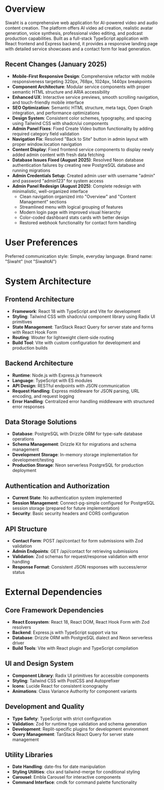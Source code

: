 # Overview

Siwaht is a comprehensive web application for AI-powered video and audio content creation. The platform offers AI video ad creation, realistic avatar generation, voice synthesis, professional video editing, and podcast production capabilities. Built as a full-stack TypeScript application with React frontend and Express backend, it provides a responsive landing page with detailed service showcases and a contact form for lead generation.

## Recent Changes (January 2025)

- **Mobile-First Responsive Design**: Comprehensive refactor with mobile responsiveness targeting 320px, 768px, 1024px, 1440px breakpoints
- **Component Architecture**: Modular service components with proper semantic HTML structure and ARIA accessibility
- **Enhanced UX**: Interactive service previews, smooth scrolling navigation, and touch-friendly mobile interface
- **SEO Optimization**: Semantic HTML structure, meta tags, Open Graph integration, and performance optimizations
- **Design System**: Consistent color schemes, typography, and spacing using Tailwind CSS with shadcn/ui components
- **Admin Panel Fixes**: Fixed Create Video button functionality by adding required category field validation
- **Navigation Fix**: Resolved "Back to Site" button in admin layout with proper window.location navigation
- **Content Display**: Fixed frontend service components to display newly added admin content with fresh data fetching
- **Database Issues Fixed (August 2025)**: Resolved Neon database authentication failures by creating new PostgreSQL database and running migrations
- **Admin Credentials Setup**: Created admin user with username "admin" and password "admin123" for system access
- **Admin Panel Redesign (August 2025)**: Complete redesign with minimalistic, well-organized interface
  - Clean navigation organized into "Overview" and "Content Management" sections
  - Streamlined menu with logical grouping of features
  - Modern login page with improved visual hierarchy
  - Color-coded dashboard stats cards with better design
  - Restored webhook functionality for contact form handling

# User Preferences

Preferred communication style: Simple, everyday language.
Brand name: "Siwaht" (not "SiwahtAI")

# System Architecture

## Frontend Architecture
- **Framework**: React 18 with TypeScript and Vite for development
- **Styling**: Tailwind CSS with shadcn/ui component library using Radix UI primitives
- **State Management**: TanStack React Query for server state and forms with React Hook Form
- **Routing**: Wouter for lightweight client-side routing
- **Build Tool**: Vite with custom configuration for development and production builds

## Backend Architecture
- **Runtime**: Node.js with Express.js framework
- **Language**: TypeScript with ES modules
- **API Design**: RESTful endpoints with JSON communication
- **Request Handling**: Express middleware for JSON parsing, URL encoding, and request logging
- **Error Handling**: Centralized error handling middleware with structured error responses

## Data Storage Solutions
- **Database**: PostgreSQL with Drizzle ORM for type-safe database operations
- **Schema Management**: Drizzle Kit for migrations and schema management
- **Development Storage**: In-memory storage implementation for development/testing
- **Production Storage**: Neon serverless PostgreSQL for production deployment

## Authentication and Authorization
- **Current State**: No authentication system implemented
- **Session Management**: Connect-pg-simple configured for PostgreSQL session storage (prepared for future implementation)
- **Security**: Basic security headers and CORS configuration

## API Structure
- **Contact Form**: POST /api/contact for form submissions with Zod validation
- **Admin Endpoints**: GET /api/contact for retrieving submissions
- **Validation**: Zod schemas for request/response validation with error handling
- **Response Format**: Consistent JSON responses with success/error status

# External Dependencies

## Core Framework Dependencies
- **React Ecosystem**: React 18, React DOM, React Hook Form with Zod resolvers
- **Backend**: Express.js with TypeScript support via tsx
- **Database**: Drizzle ORM with PostgreSQL dialect and Neon serverless driver
- **Build Tools**: Vite with React plugin and TypeScript compilation

## UI and Design System
- **Component Library**: Radix UI primitives for accessible components
- **Styling**: Tailwind CSS with PostCSS and Autoprefixer
- **Icons**: Lucide React for consistent iconography
- **Animations**: Class Variance Authority for component variants

## Development and Quality
- **Type Safety**: TypeScript with strict configuration
- **Validation**: Zod for runtime type validation and schema generation
- **Development**: Replit-specific plugins for development environment
- **Query Management**: TanStack React Query for server state management

## Utility Libraries
- **Date Handling**: date-fns for date manipulation
- **Styling Utilities**: clsx and tailwind-merge for conditional styling
- **Carousel**: Embla Carousel for interactive components
- **Command Interface**: cmdk for command palette functionality